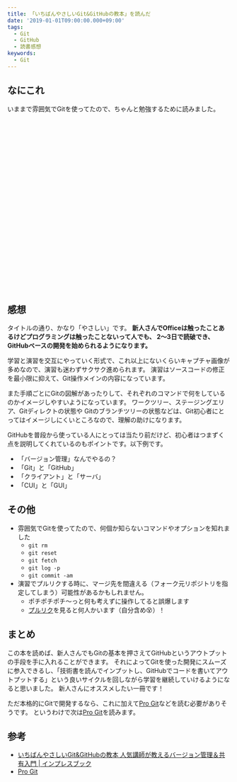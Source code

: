 ```yaml
---
title: 「いちばんやさしいGit&GitHubの教本」を読んだ
date: '2019-01-01T09:00:00.000+09:00'
tags:
  - Git
  - GitHub
  - 読書感想
keywords:
  - Git
---
```


## なにこれ

いままで雰囲気でGitを使ってたので、ちゃんと勉強するために読みました。

<div class="iframely-embed"><div class="iframely-responsive" style="padding-bottom: 52.5%; padding-top: 120px;"><a href="https://www.amazon.co.jp/%25E3%2581%2584%25E3%2581%25A1%25E3%2581%25B0%25E3%2582%2593%25E3%2582%2584%25E3%2581%2595%25E3%2581%2597%25E3%2581%2584Git-GitHub%25E3%2581%25AE%25E6%2595%2599%25E6%259C%25AC-%25E4%25BA%25BA%25E6%25B0%2597%25E8%25AC%259B%25E5%25B8%25AB%25E3%2581%258C%25E6%2595%2599%25E3%2581%2588%25E3%2582%258B%25E3%2583%2590%25E3%2583%25BC%25E3%2582%25B8%25E3%2583%25A7%25E3%2583%25B3%25E7%25AE%25A1%25E7%2590%2586%25EF%25BC%2586%25E5%2585%25B1%25E6%259C%2589%25E5%2585%25A5%25E9%2596%2580-%25E3%2580%258C%25E3%2581%2584%25E3%2581%25A1%25E3%2581%25B0%25E3%2582%2593%25E3%2582%2584%25E3%2581%2595%25E3%2581%2597%25E3%2581%2584%25E6%2595%2599%25E6%259C%25AC%25E3%2580%258D%25E3%2582%25B7%25E3%2583%25AA%25E3%2583%25BC%25E3%2582%25BA-%25E6%25A8%25AA%25E7%2594%25B0%25E7%25B4%258B%25E5%25A5%2588-ebook/dp/B07LBSWJNP" data-iframely-url="//cdn.iframe.ly/api/iframe?url=https%3A%2F%2Fwww.amazon.co.jp%2Fdp%2FB07LBSWJNP%2Fref%3Ddp-kindle-redirect%3F_encoding%3DUTF8%26btkr%3D1&key=0658bf78be97cafcf2b0b9f96c1270ee"></a></div></div>


## 感想

タイトルの通り、かなり「やさしい」です。
**新人さんでOfficeは触ったことあるけどプログラミングは触ったことないって人でも、
2～3日で読破でき、GitHubベースの開発を始められるようになります。**

学習と演習を交互にやっていく形式で、これ以上にないくらいキャプチャ画像が多めなので、演習も迷わずサクサク進められます。
演習はソースコードの修正を最小限に抑えて、Git操作メインの内容になっています。

また手順ごとにGitの図解があったりして、それぞれのコマンドで何をしているのかイメージしやすいようになっています。
ワークツリー、ステージングエリア、Gitディレクトの状態や
Gitのブランチツリーの状態などは、Git初心者にとってはイメージしにくいところなので、理解の助けになります。

GitHubを普段から使っている人にとっては当たり前だけど、初心者はつまずく点を説明してくれているのもポイントです。以下例です。

* 「バージョン管理」なんでやるの？
* 「Git」と「GitHub」
* 「クライアント」と「サーバ」
* 「CUI」と「GUI」

## その他

* 雰囲気でGitを使ってたので、何個か知らないコマンドやオプションを知れました
  * `git rm`
  * `git reset`
  * `git fetch`
  * `git log -p`
  * `git commit -am`
* 演習でプルリクする時に、マージ先を間違える（フォーク元リポジトリを指定してしまう）可能性があるかもしれません。
  * ポチポチポチ～っと何も考えずに操作してると誤爆します
  * [プルリク](https://github.com/yasagit/ichiyasaGitSample/pulls)を見ると何人かいます（自分含め:dizzy_face:）！


## まとめ

この本を読めば、新人さんでもGitの基本を押さえてGitHubというアウトプットの手段を手に入れることができます。
それによってGitを使った開発にスムーズに参入できるし、「技術書を読んでインプットし、GitHubでコードを書いてアウトプットする」という良いサイクルを回しながら学習を継続していけるようになると思いました。
新人さんにオススメしたい一冊です！

ただ本格的にGitで開発するなら、これに加えて[Pro Git](https://git-scm.com/book/ja/v2)などを読む必要がありそうです。
というわけで次は[Pro Git](https://git-scm.com/book/ja/v2)を読みます。

## 参考
* [いちばんやさしいGit&GitHubの教本 人気講師が教えるバージョン管理＆共有入門 | インプレスブック](https://book.impress.co.jp/books/1118101036)
* [Pro Git](https://git-scm.com/book/ja/v2)
